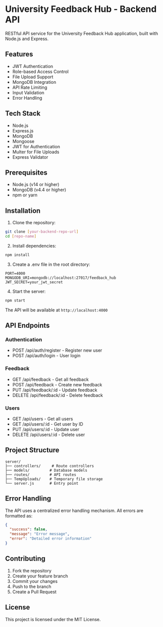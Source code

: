 # University Feedback Hub - Backend API

RESTful API service for the University Feedback Hub application, built with Node.js and Express.

## Features

- JWT Authentication
- Role-based Access Control
- File Upload Support
- MongoDB Integration
- API Rate Limiting
- Input Validation
- Error Handling

## Tech Stack

- Node.js
- Express.js
- MongoDB
- Mongoose
- JWT for Authentication
- Multer for File Uploads
- Express Validator

## Prerequisites

- Node.js (v14 or higher)
- MongoDB (v4.4 or higher)
- npm or yarn

## Installation

1. Clone the repository:
```bash
git clone [your-backend-repo-url]
cd [repo-name]
```

2. Install dependencies:
```bash
npm install
```

3. Create a .env file in the root directory:
```env
PORT=4000
MONGODB_URI=mongodb://localhost:27017/feedback_hub
JWT_SECRET=your_jwt_secret
```

4. Start the server:
```bash
npm start
```

The API will be available at `http://localhost:4000`

## API Endpoints

### Authentication
- POST /api/auth/register - Register new user
- POST /api/auth/login - User login

### Feedback
- GET /api/feedback - Get all feedback
- POST /api/feedback - Create new feedback
- PUT /api/feedback/:id - Update feedback
- DELETE /api/feedback/:id - Delete feedback

### Users
- GET /api/users - Get all users
- GET /api/users/:id - Get user by ID
- PUT /api/users/:id - Update user
- DELETE /api/users/:id - Delete user

## Project Structure

```
server/
├── controllers/     # Route controllers
├── models/         # Database models
├── routes/         # API routes
├── TempUploads/    # Temporary file storage
└── server.js       # Entry point
```

## Error Handling

The API uses a centralized error handling mechanism. All errors are formatted as:

```json
{
  "success": false,
  "message": "Error message",
  "error": "Detailed error information"
}
```

## Contributing

1. Fork the repository
2. Create your feature branch
3. Commit your changes
4. Push to the branch
5. Create a Pull Request

## License

This project is licensed under the MIT License. 